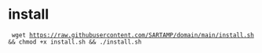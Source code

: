 # install
<code><pre> wget https://raw.githubusercontent.com/SARTAMP/domain/main/install.sh && chmod +x install.sh && ./install.sh </code></pre>
